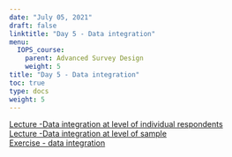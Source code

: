 ```yaml
---
date: "July 05, 2021"
draft: false
linktitle: "Day 5 - Data integration"
menu:
  IOPS_course:
    parent: Advanced Survey Design
    weight: 5
title: "Day 5 - Data integration"
toc: true
type: docs
weight: 5
---
```


[Lecture -Data integration at level of individual respondents](/files/IOPS_course/day5/1.pdf)  
[Lecture -Data integration at level of sample](/files/IOPS_course/day5/2.pdf)  
[Exercise -  data integration](/files/IOPS_course/day5/exercise1.pdf)    
